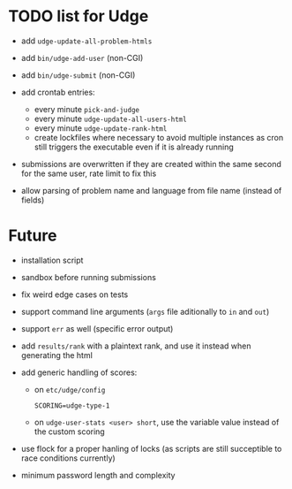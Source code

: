 TODO list for Udge
==================

* add `udge-update-all-problem-htmls`

* add `bin/udge-add-user` (non-CGI)

* add `bin/udge-submit` (non-CGI)

* add crontab entries:
	- every minute `pick-and-judge`
	- every minute `udge-update-all-users-html`
	- every minute `udge-update-rank-html`
	- create lockfiles where necessary to avoid multiple instances
	  as cron still triggers the executable even if it is already running

* submissions are overwritten if they are created within the same second for the same user, rate limit to fix this

* allow parsing of problem name and language from file name (instead of fields)

Future
======

* installation script

* sandbox before running submissions

* fix weird edge cases on tests

* support command line arguments (`args` file aditionally to `in` and `out`)

* support `err` as well (specific error output)

* add `results/rank` with a plaintext rank, and use it instead when generating the html

* add generic handling of scores:

	- on `etc/udge/config`

		```
		SCORING=udge-type-1
		```

	- on `udge-user-stats <user> short`, use the variable value instead of the
	  custom scoring

* use flock for a proper hanling of locks (as scripts are still succeptible to
  race conditions currently)

* minimum password length and complexity
